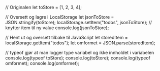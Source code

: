 
// Originalen
let toStore = [1, 2, 3, 4];

// Oversett og lagre i LocalStorage
let jsonToStore = JSON.stringify(toStore);
localStorage.setItem("todos", jsonToStore); // knytter item til ny value
console.log(jsonToStore);

// Hent ut og oversett tilbake til JavaScript
let storedItem = localStorage.getItem("todos");
let omformet = JSON.parse(storedItem);

// typeof gjør at man logger type variabel og ikke innholdet i variabelen
console.log(typeof toStore); 
console.log(toStore);
console.log(typeof omformet);
console.log(omformet);